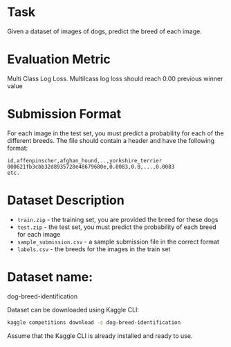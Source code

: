 # Task

Given a dataset of images of dogs, predict the breed of each image.

# Evaluation Metric
Multi Class Log Loss. Multilcass log loss should reach 0.00 previous winner value

# Submission Format

For each image in the test set, you must predict a probability for each of the different breeds. The file should contain a header and have the following format:
```
id,affenpinscher,afghan_hound,..,yorkshire_terrier
000621fb3cbb32d8935728e48679680e,0.0083,0.0,...,0.0083
etc.
```

# Dataset Description

- `train.zip` - the training set, you are provided the breed for these dogs
- `test.zip` - the test set, you must predict the probability of each breed for each image
- `sample_submission.csv` - a sample submission file in the correct format
- `labels.csv` - the breeds for the images in the train set

# Dataset name:
dog-breed-identification

Dataset can be downloaded using Kaggle CLI:
```bash
kaggle competitions download -c dog-breed-identification
```

Assume that the Kaggle CLI is already installed and ready to use.